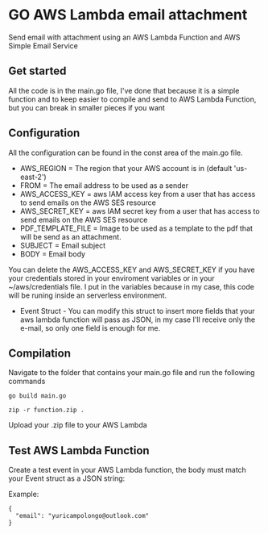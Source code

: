 # GO AWS Lambda email attachment

Send email with attachment using an AWS Lambda Function and AWS Simple Email Service

## Get started

All the code is in the main.go file, I've done that because it is a simple function and to keep easier to compile and send to AWS Lambda Function, but you can break in smaller pieces if you want 

## Configuration

All the configuration can be found in the const area of the main.go file.

 - AWS_REGION = The region that your AWS account is in (default 'us-east-2')
 - FROM = The email address to be used as a sender
 - AWS_ACCESS_KEY = aws IAM access key from a user that has access to send emails on the AWS SES resource
 - AWS_SECRET_KEY = aws IAM secret key from a user that has access to send emails on the AWS SES resource
 - PDF_TEMPLATE_FILE = Image to be used as a template to the pdf that will be send as an attachment.
 - SUBJECT = Email subject
 - BODY = Email body

You can delete the AWS_ACCESS_KEY and AWS_SECRET_KEY if you have your credentials stored in your enviroment variables or in your ~/aws/credentials file. I put in the variables because in my case, this code will be runing inside an serverless environment.

 - Event Struct - You can modify this struct to insert more fields that your aws lambda function will pass as JSON, in my case I'll receive only the e-mail, so only one field is enough for me.

## Compilation

Navigate to the folder that contains your main.go file and run the following commands

```go build main.go```

```zip -r function.zip .```

Upload your .zip file to your AWS Lambda

## Test AWS Lambda Function

Create a test event in your AWS Lambda function, the body must match your Event struct as a JSON string:

Example: 
```
{
  "email": "yuricampolongo@outlook.com"
}
```